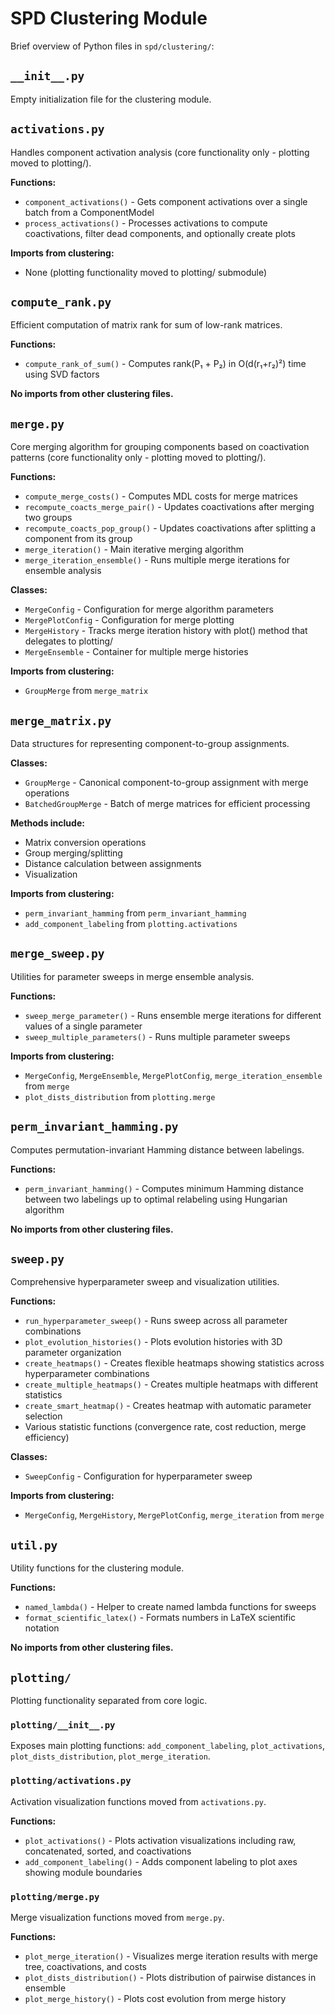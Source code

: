 # SPD Clustering Module

Brief overview of Python files in `spd/clustering/`:

## `__init__.py`
Empty initialization file for the clustering module.

## `activations.py`
Handles component activation analysis (core functionality only - plotting moved to plotting/).

**Functions:**
- `component_activations()` - Gets component activations over a single batch from a ComponentModel
- `process_activations()` - Processes activations to compute coactivations, filter dead components, and optionally create plots

**Imports from clustering:**
- None (plotting functionality moved to plotting/ submodule)

## `compute_rank.py`
Efficient computation of matrix rank for sum of low-rank matrices.

**Functions:**
- `compute_rank_of_sum()` - Computes rank(P₁ + P₂) in O(d(r₁+r₂)²) time using SVD factors

**No imports from other clustering files.**

## `merge.py`
Core merging algorithm for grouping components based on coactivation patterns (core functionality only - plotting moved to plotting/).

**Functions:**
- `compute_merge_costs()` - Computes MDL costs for merge matrices
- `recompute_coacts_merge_pair()` - Updates coactivations after merging two groups
- `recompute_coacts_pop_group()` - Updates coactivations after splitting a component from its group
- `merge_iteration()` - Main iterative merging algorithm
- `merge_iteration_ensemble()` - Runs multiple merge iterations for ensemble analysis

**Classes:**
- `MergeConfig` - Configuration for merge algorithm parameters
- `MergePlotConfig` - Configuration for merge plotting
- `MergeHistory` - Tracks merge iteration history with plot() method that delegates to plotting/
- `MergeEnsemble` - Container for multiple merge histories

**Imports from clustering:**
- `GroupMerge` from `merge_matrix`

## `merge_matrix.py`
Data structures for representing component-to-group assignments.

**Classes:**
- `GroupMerge` - Canonical component-to-group assignment with merge operations
- `BatchedGroupMerge` - Batch of merge matrices for efficient processing

**Methods include:**
- Matrix conversion operations
- Group merging/splitting
- Distance calculation between assignments
- Visualization

**Imports from clustering:**
- `perm_invariant_hamming` from `perm_invariant_hamming`
- `add_component_labeling` from `plotting.activations`

## `merge_sweep.py`
Utilities for parameter sweeps in merge ensemble analysis.

**Functions:**
- `sweep_merge_parameter()` - Runs ensemble merge iterations for different values of a single parameter
- `sweep_multiple_parameters()` - Runs multiple parameter sweeps

**Imports from clustering:**
- `MergeConfig`, `MergeEnsemble`, `MergePlotConfig`, `merge_iteration_ensemble` from `merge`
- `plot_dists_distribution` from `plotting.merge`

## `perm_invariant_hamming.py`
Computes permutation-invariant Hamming distance between labelings.

**Functions:**
- `perm_invariant_hamming()` - Computes minimum Hamming distance between two labelings up to optimal relabeling using Hungarian algorithm

**No imports from other clustering files.**

## `sweep.py`
Comprehensive hyperparameter sweep and visualization utilities.

**Functions:**
- `run_hyperparameter_sweep()` - Runs sweep across all parameter combinations
- `plot_evolution_histories()` - Plots evolution histories with 3D parameter organization
- `create_heatmaps()` - Creates flexible heatmaps showing statistics across hyperparameter combinations
- `create_multiple_heatmaps()` - Creates multiple heatmaps with different statistics
- `create_smart_heatmap()` - Creates heatmap with automatic parameter selection
- Various statistic functions (convergence rate, cost reduction, merge efficiency)

**Classes:**
- `SweepConfig` - Configuration for hyperparameter sweep

**Imports from clustering:**
- `MergeConfig`, `MergeHistory`, `MergePlotConfig`, `merge_iteration` from `merge`

## `util.py`
Utility functions for the clustering module.

**Functions:**
- `named_lambda()` - Helper to create named lambda functions for sweeps
- `format_scientific_latex()` - Formats numbers in LaTeX scientific notation

**No imports from other clustering files.**

## `plotting/`
Plotting functionality separated from core logic.

### `plotting/__init__.py`
Exposes main plotting functions: `add_component_labeling`, `plot_activations`, `plot_dists_distribution`, `plot_merge_iteration`.

### `plotting/activations.py`
Activation visualization functions moved from `activations.py`.

**Functions:**
- `plot_activations()` - Plots activation visualizations including raw, concatenated, sorted, and coactivations
- `add_component_labeling()` - Adds component labeling to plot axes showing module boundaries

### `plotting/merge.py`
Merge visualization functions moved from `merge.py`.

**Functions:**
- `plot_merge_iteration()` - Visualizes merge iteration results with merge tree, coactivations, and costs
- `plot_dists_distribution()` - Plots distribution of pairwise distances in ensemble
- `plot_merge_history()` - Plots cost evolution from merge history